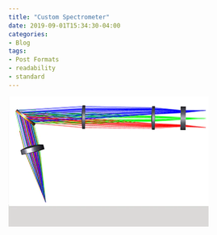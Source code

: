 ```yaml
---
title: "Custom Spectrometer"
date: 2019-09-01T15:34:30-04:00
categories:
- Blog
tags:
- Post Formats
- readability
- standard
---
```

![Zemax Sim of Spectrometer Internals](/assets/images/spectro.webp)